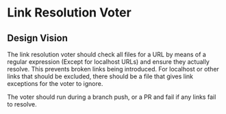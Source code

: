 # Link Resolution Voter

## Design Vision
The link resolution voter should check all files for a URL by means of a regular expression (Except for localhost URLs) and ensure they actually resolve. This prevents broken links being introduced.
For localhost or other links that should be excluded, there should be a file that gives link exceptions for the voter to ignore.

The voter should run during a branch push, or a PR and fail if any links fail to resolve.